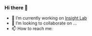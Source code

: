 ### Hi there 👋

- 🔭 I’m currently working on [Insight Lab](https://insightlab.ufc.br/)
- 👯 I’m looking to collaborate on ...
- 📫 How to reach me: 
